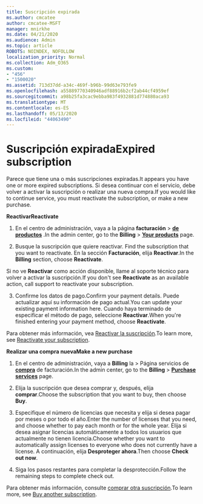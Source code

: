 ```yaml
---
title: Suscripción expirada
ms.author: cmcatee
author: cmcatee-MSFT
manager: mnirkhe
ms.date: 04/21/2020
ms.audience: Admin
ms.topic: article
ROBOTS: NOINDEX, NOFOLLOW
localization_priority: Normal
ms.collection: Adm_O365
ms.custom:
- "456"
- "1500020"
ms.assetid: 713d37dd-a34c-469f-b96b-99d63e793fe9
ms.openlocfilehash: a55889770340946adf88916b2cf2ab44cf4959ef
ms.sourcegitcommit: a98b25fa3cac9ebba983f4932881d774880aca93
ms.translationtype: MT
ms.contentlocale: es-ES
ms.lasthandoff: 05/13/2020
ms.locfileid: "44063490"
---
```

# <a name="expired-subscription"></a><span data-ttu-id="a539a-102">Suscripción expirada</span><span class="sxs-lookup"><span data-stu-id="a539a-102">Expired subscription</span></span>

<span data-ttu-id="a539a-103">Parece que tiene una o más suscripciones expiradas.</span><span class="sxs-lookup"><span data-stu-id="a539a-103">It appears you have one or more expired subscriptions.</span></span> <span data-ttu-id="a539a-104">Si desea continuar con el servicio, debe volver a activar la suscripción o realizar una nueva compra.</span><span class="sxs-lookup"><span data-stu-id="a539a-104">If you would like to continue service, you must reactivate the subscription, or make a new purchase.</span></span>
  
<span data-ttu-id="a539a-105">**Reactivar**</span><span class="sxs-lookup"><span data-stu-id="a539a-105">**Reactivate**</span></span>
  
1. <span data-ttu-id="a539a-106">En el centro de administración, vaya a la página **facturación** \> **[de productos](https://go.microsoft.com/fwlink/p/?linkid=842054)** .</span><span class="sxs-lookup"><span data-stu-id="a539a-106">In the admin center, go to the **Billing** \> **[Your products](https://go.microsoft.com/fwlink/p/?linkid=842054)** page.</span></span>

2. <span data-ttu-id="a539a-107">Busque la suscripción que quiere reactivar. </span><span class="sxs-lookup"><span data-stu-id="a539a-107">Find the subscription that you want to reactivate.</span></span> <span data-ttu-id="a539a-108">En la sección **Facturación**, elija **Reactivar**.</span><span class="sxs-lookup"><span data-stu-id="a539a-108">In the **Billing** section, choose **Reactivate**.</span></span>

<span data-ttu-id="a539a-109">Si no ve **Reactivar** como acción disponible, llame al soporte técnico para volver a activar la suscripción.</span><span class="sxs-lookup"><span data-stu-id="a539a-109">If you don't see **Reactivate** as an available action, call support to reactivate your subscription.</span></span>

3. <span data-ttu-id="a539a-110">Confirme los datos de pago.</span><span class="sxs-lookup"><span data-stu-id="a539a-110">Confirm your payment details.</span></span> <span data-ttu-id="a539a-111">Puede actualizar aquí su información de pago actual.</span><span class="sxs-lookup"><span data-stu-id="a539a-111">You can update your existing payment information here.</span></span> <span data-ttu-id="a539a-112">Cuando haya terminado de especificar el método de pago, seleccione **Reactivar**.</span><span class="sxs-lookup"><span data-stu-id="a539a-112">When you're finished entering your payment method, choose **Reactivate**.</span></span>

<span data-ttu-id="a539a-113">Para obtener más información, vea [Reactivar 
la suscripción](https://docs.microsoft.com/office365/admin/subscriptions-and-billing/reactivate-your-subscription).</span><span class="sxs-lookup"><span data-stu-id="a539a-113">To learn more, see [Reactivate your subscription](https://docs.microsoft.com/office365/admin/subscriptions-and-billing/reactivate-your-subscription).</span></span>

<span data-ttu-id="a539a-114">**Realizar una compra nueva**</span><span class="sxs-lookup"><span data-stu-id="a539a-114">**Make a new purchase**</span></span>
  
1. <span data-ttu-id="a539a-115">En el centro de administración, vaya a **Billing** la \> Página servicios de **[compra](https://go.microsoft.com/fwlink/p/?linkid=868433)** de facturación.</span><span class="sxs-lookup"><span data-stu-id="a539a-115">In the admin center, go to the **Billing** \> **[Purchase services](https://go.microsoft.com/fwlink/p/?linkid=868433)** page.</span></span>

2. <span data-ttu-id="a539a-116">Elija la suscripción que desea comprar y, después, elija **comprar**.</span><span class="sxs-lookup"><span data-stu-id="a539a-116">Choose the subscription that you want to buy, then choose **Buy**.</span></span>

3. <span data-ttu-id="a539a-117">Especifique el número de licencias que necesita y elija si desea pagar por meses o por todo el año.</span><span class="sxs-lookup"><span data-stu-id="a539a-117">Enter the number of licenses that you need, and choose whether to pay each month or for the whole year.</span></span> <span data-ttu-id="a539a-118">Elija si desea asignar licencias automáticamente a todos los usuarios que actualmente no tienen licencia.</span><span class="sxs-lookup"><span data-stu-id="a539a-118">Choose whether you want to automatically assign licenses to everyone who does not currently have a license.</span></span> <span data-ttu-id="a539a-119">A continuación, elija **Desproteger ahora**.</span><span class="sxs-lookup"><span data-stu-id="a539a-119">Then choose **Check out now**.</span></span>

4. <span data-ttu-id="a539a-120">Siga los pasos restantes para completar la desprotección.</span><span class="sxs-lookup"><span data-stu-id="a539a-120">Follow the remaining steps to complete check out.</span></span>

<span data-ttu-id="a539a-121">Para obtener más información, consulte [comprar otra suscripción](https://docs.microsoft.com/office365/admin/subscriptions-and-billing/buy-another-subscription).</span><span class="sxs-lookup"><span data-stu-id="a539a-121">To learn more, see [Buy another subscription](https://docs.microsoft.com/office365/admin/subscriptions-and-billing/buy-another-subscription).</span></span>
